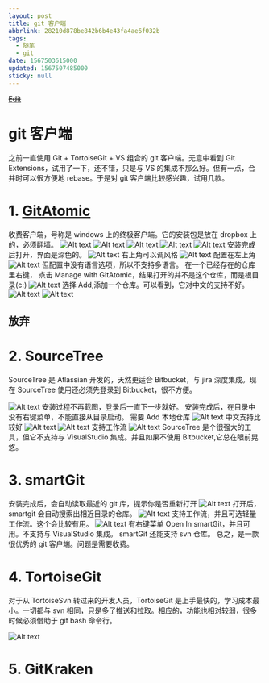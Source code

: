 ```yaml
---
layout: post
title: git 客户端
abbrlink: 28210d878be842b6b4e43fa4ae6f032b
tags:
  - 随笔
  - git
date: 1567503615000
updated: 1567507485000
sticky: null
---
```


<s>[Edit](http://maxiang.info/#/?provider=evernote&guid=cd849d51-a652-4ade-a6b0-d730a24265b3&notebook=blog)</s>

# git 客户端

之前一直使用 Git + TortoiseGit + VS 组合的 git 客户端。无意中看到 Git Extensions，试用了一下，还不错，只是与 VS 的集成不那么好。但有一点，合并时可以很方便地 rebase。于是对 git 客户端比较感兴趣，试用几款。

# 1. [GitAtomic](https://gitatomic.bitbucket.io)

收费客户端，号称是 windows 上的终极客户端。它的安装包是放在 dropbox 上的，必须翻墙。
![Alt text](/resource/1a63b0bf18aa4f7d2e54558b0f75c897.)
![Alt text](/resource/813726ccbf477e2b617861e8f39af43b.)
![Alt text](/resource/85caa44e168978ab34432e7cd13fd8fa.)
![Alt text](/resource/bda168143167d225cffaec74ef6db91f.)
![Alt text](/resource/8b314c06bcace0f06287567176052efe.)
安装完成后打开，界面是深色的。
![Alt text](/resource/55f412fb5db3b3315a5912fff388939e.)
右上角可以调风格
![Alt text](/resource/63eb3c38bad77edf98d0b06329b4aca6.)
配置在左上角
![Alt text](/resource/cea51de4a148e9926b770472f92368c2.)
但配置中没有语言选项，所以不支持多语言。
在一个已经存在的仓库里右键， 点击 Manage with GitAtomic，结果打开的并不是这个仓库，而是根目录(c:)
![Alt text](/resource/a3ab0c3db451553cb4a7647c429ec3d5.)
选择 Add,添加一个仓库。可以看到，它对中文的支持不好。
![Alt text](/resource/c153fa6528a0c96f36d28881264c2721.)
![Alt text](/resource/361598a0ed538caa5afe68441bd27e23.)

## 放弃

# 2. SourceTree

SourceTree 是 Atlassian 开发的，天然更适合 Bitbucket，与 jira 深度集成。现在 SourceTree 使用还必须先登录到 Bitbucket，很不方便。

![Alt text](/resource/08f74f3607e3e7de64f364085a0955b7.)
安装过程不再截图，登录后一直下一步就好。
安装完成后，在目录中没有右键菜单，不能直接从目录启动。
需要 Add 本地仓库
![Alt text](/resource/eb9a17c69ad19f1cdc7822fc14e0eaa0.)
中文支持比较好
![Alt text](/resource/02492270a2d43877fb9cad9681cd0275.)
![Alt text](/resource/6793ad5658e13dc770d3569e0cda0989.)
支持工作流
![Alt text](/resource/1a9c8bffb5769274c8ba41508b5b1e02.)
SourceTree 是个很强大的工具，但它不支持与 VisualStudio 集成。并且如果不使用 Bitbucket,它总在眼前晃悠。

# 3. smartGit

安装完成后，会自动读取最近的 git 库，提示你是否重新打开
![Alt text](/resource/a6039fe09789a44e1280277d1e2707af.)
打开后，smartgit 会自动搜索出相近目录的仓库。
![Alt text](/resource/83c0d8f22a8cec181b5563fcbe086315.)
支持工作流，并且可选轻量工作流。这个会比较有用。
![Alt text](/resource/769da203c4462e4207a014b85702fc7e.)
有右键菜单 Open In smartGit，并且可用。不支持与 VisualStudio 集成。
smartGit 还能支持 svn 仓库。
总之，是一款很优秀的 git 客户端。问题是需要收费。

# 4. TortoiseGit

对于从 TortoiseSvn 转过来的开发人员，TortoiseGit 是上手最快的，学习成本最小。一切都与 svn 相同，只是多了推送和拉取。相应的，功能也相对较弱，很多时候必须借助于 git bash 命令行。

![Alt text](/resource/e7d61f0f7e617c027f4c4da74786f649.)

# 5. GitKraken

<div style="display: none;">@%28blog%29%5Bposts%2C%20%u968F%u7B14%2Cgit%5D%0A%23%20git%20%u5BA2%u6237%u7AEF%0A%0A%u4E4B%u524D%u4E00%u76F4%u4F7F%u7528Git%20+%20TortoiseGit%20+%20VS%20%u7EC4%u5408%u7684git%u5BA2%u6237%u7AEF%u3002%u65E0%u610F%u4E2D%u770B%u5230%20Git%20Extensions%uFF0C%u8BD5%u7528%u4E86%u4E00%u4E0B%uFF0C%u8FD8%u4E0D%u9519%uFF0C%u53EA%u662F%u4E0EVS%u7684%u96C6%u6210%u4E0D%u90A3%u4E48%u597D%u3002%u4F46%u6709%u4E00%u70B9%uFF0C%u5408%u5E76%u65F6%u53EF%u4EE5%u5F88%u65B9%u4FBF%u5730%20rebase%u3002%u4E8E%u662F%u5BF9git%u5BA2%u6237%u7AEF%u6BD4%u8F83%u611F%u5174%u8DA3%uFF0C%u8BD5%u7528%u51E0%u6B3E%u3002%0A%0A%23%201.%20%5BGitAtomic%5D%28https%3A//gitatomic.bitbucket.io%29%0A%0A%u6536%u8D39%u5BA2%u6237%u7AEF%uFF0C%u53F7%u79F0%u662Fwindows%u4E0A%u7684%u7EC8%u6781%u5BA2%u6237%u7AEF%u3002%u5B83%u7684%u5B89%u88C5%u5305%u662F%u653E%u5728dropbox%u4E0A%u7684%uFF0C%u5FC5%u987B%u7FFB%u5899%u3002%0A%21%5BAlt%20text%5D%28./1567503422900.png%29%0A%21%5BAlt%20text%5D%28./1567503437921.png%29%0A%21%5BAlt%20text%5D%28./1567503450006.png%29%0A%21%5BAlt%20text%5D%28./1567503462846.png%29%0A%21%5BAlt%20text%5D%28./1567503479109.png%29%0A%0A%u5B89%u88C5%u5B8C%u6210%u540E%u6253%u5F00%uFF0C%u754C%u9762%u662F%u6DF1%u8272%u7684%u3002%0A%21%5BAlt%20text%5D%28./1567503555023.png%29%0A%u53F3%u4E0A%u89D2%u53EF%u4EE5%u8C03%u98CE%u683C%0A%21%5BAlt%20text%5D%28./1567503611241.png%29%0A%0A%u914D%u7F6E%u5728%u5DE6%u4E0A%u89D2%0A%21%5BAlt%20text%5D%28./1567503650769.png%29%0A%0A%u4F46%u914D%u7F6E%u4E2D%u6CA1%u6709%u8BED%u8A00%u9009%u9879%uFF0C%u6240%u4EE5%u4E0D%u652F%u6301%u591A%u8BED%u8A00%u3002%0A%0A%u5728%u4E00%u4E2A%u5DF2%u7ECF%u5B58%u5728%u7684%u4ED3%u5E93%u91CC%u53F3%u952E%uFF0C%20%u70B9%u51FBManage%20with%20GitAtomic%uFF0C%u7ED3%u679C%u6253%u5F00%u7684%u5E76%u4E0D%u662F%u8FD9%u4E2A%u4ED3%u5E93%uFF0C%u800C%u662F%u6839%u76EE%u5F55%28c%3A%29%0A%0A%21%5BAlt%20text%5D%28./1567503980077.png%29%0A%0A%u9009%u62E9%20Add%2C%u6DFB%u52A0%u4E00%u4E2A%u4ED3%u5E93%u3002%u53EF%u4EE5%u770B%u5230%uFF0C%u5B83%u5BF9%u4E2D%u6587%u7684%u652F%u6301%u4E0D%u597D%u3002%0A%21%5BAlt%20text%5D%28./1567504130807.png%29%0A%21%5BAlt%20text%5D%28./1567504142415.png%29%0A%0A%23%23%20%u653E%u5F03%0A%0A%23%202.%20SourceTree%0A%0ASourceTree%u662FAtlassian%u5F00%u53D1%u7684%uFF0C%u5929%u7136%u66F4%u9002%u5408%20Bitbucket%uFF0C%u4E0Ejira%u6DF1%u5EA6%u96C6%u6210%u3002%u73B0%u5728SourceTree%20%u4F7F%u7528%u8FD8%u5FC5%u987B%u5148%u767B%u5F55%u5230%20Bitbucket%uFF0C%u5F88%u4E0D%u65B9%u4FBF%u3002%0A%0A%21%5BAlt%20text%5D%28./1567504452659.png%29%0A%u5B89%u88C5%u8FC7%u7A0B%u4E0D%u518D%u622A%u56FE%uFF0C%u767B%u5F55%u540E%u4E00%u76F4%u4E0B%u4E00%u6B65%u5C31%u597D%u3002%0A%0A%u5B89%u88C5%u5B8C%u6210%u540E%uFF0C%u5728%u76EE%u5F55%u4E2D%u6CA1%u6709%u53F3%u952E%u83DC%u5355%uFF0C%u4E0D%u80FD%u76F4%u63A5%u4ECE%u76EE%u5F55%u542F%u52A8%u3002%0A%u9700%u8981%20Add%20%u672C%u5730%u4ED3%u5E93%0A%21%5BAlt%20text%5D%28./1567504824876.png%29%0A%0A%u4E2D%u6587%u652F%u6301%u6BD4%u8F83%u597D%0A%21%5BAlt%20text%5D%28./1567504872584.png%29%0A%21%5BAlt%20text%5D%28./1567504898737.png%29%0A%0A%u652F%u6301%u5DE5%u4F5C%u6D41%0A%21%5BAlt%20text%5D%28./1567505068955.png%29%0A%0ASourceTree%20%u662F%u4E2A%u5F88%u5F3A%u5927%u7684%u5DE5%u5177%uFF0C%u4F46%u5B83%u4E0D%u652F%u6301%u4E0EVisualStudio%u96C6%u6210%u3002%u5E76%u4E14%u5982%u679C%u4E0D%u4F7F%u7528%20Bitbucket%2C%u5B83%u603B%u5728%u773C%u524D%u6643%u60A0%u3002%0A%0A%23%203.%20smartGit%0A%0A%u5B89%u88C5%u5B8C%u6210%u540E%uFF0C%u4F1A%u81EA%u52A8%u8BFB%u53D6%u6700%u8FD1%u7684git%u5E93%uFF0C%u63D0%u793A%u4F60%u662F%u5426%u91CD%u65B0%u6253%u5F00%0A%21%5BAlt%20text%5D%28./1567506494775.png%29%0A%0A%u6253%u5F00%u540E%uFF0Csmartgit%u4F1A%u81EA%u52A8%u641C%u7D22%u51FA%u76F8%u8FD1%u76EE%u5F55%u7684%u4ED3%u5E93%u3002%0A%21%5BAlt%20text%5D%28./1567506550633.png%29%0A%0A%u652F%u6301%u5DE5%u4F5C%u6D41%uFF0C%u5E76%u4E14%u53EF%u9009%u8F7B%u91CF%u5DE5%u4F5C%u6D41%u3002%u8FD9%u4E2A%u4F1A%u6BD4%u8F83%u6709%u7528%u3002%0A%21%5BAlt%20text%5D%28./1567506687534.png%29%0A%0A%u6709%u53F3%u952E%u83DC%u5355%20Open%20In%20smartGit%uFF0C%u5E76%u4E14%u53EF%u7528%u3002%u4E0D%u652F%u6301%u4E0EVisualStudio%u96C6%u6210%u3002%0A%0AsmartGit%u8FD8%u80FD%u652F%u6301%20svn%u4ED3%u5E93%u3002%0A%u603B%u4E4B%uFF0C%u662F%u4E00%u6B3E%u5F88%u4F18%u79C0%u7684%20git%u5BA2%u6237%u7AEF%u3002%u95EE%u9898%u662F%u9700%u8981%u6536%u8D39%u3002%0A%0A%0A%0A%23%204.%20TortoiseGit%0A%0A%u5BF9%u4E8E%u4ECETortoiseSvn%20%u8F6C%u8FC7%u6765%u7684%u5F00%u53D1%u4EBA%u5458%uFF0CTortoiseGit%u662F%u4E0A%u624B%u6700%u5FEB%u7684%uFF0C%u5B66%u4E60%u6210%u672C%u6700%u5C0F%u3002%u4E00%u5207%u90FD%u4E0Esvn%u76F8%u540C%uFF0C%u53EA%u662F%u591A%u4E86%u63A8%u9001%u548C%u62C9%u53D6%u3002%u76F8%u5E94%u7684%uFF0C%u529F%u80FD%u4E5F%u76F8%u5BF9%u8F83%u5F31%uFF0C%u5F88%u591A%u65F6%u5019%u5FC5%u987B%u501F%u52A9%u4E8Egit%20bash%u547D%u4EE4%u884C%u3002%0A%21%5BAlt%20text%5D%28./1567506374294.png%29%0A%0A%0A%23%205.%20GitKraken%0A%0A</div>
